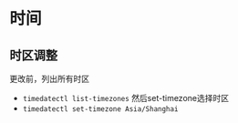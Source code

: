 # 时间

## 时区调整
更改前，列出所有时区
- `timedatectl list-timezones`
然后set-timezone选择时区
- `timedatectl set-timezone Asia/Shanghai`